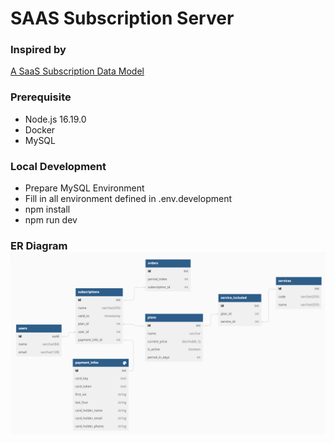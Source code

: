 # SAAS Subscription Server

### Inspired by

[A SaaS Subscription Data Model](https://vertabelo.com/blog/a-saas-subscription-data-model/)

### Prerequisite

- Node.js 16.19.0
- Docker
- MySQL

### Local Development

- Prepare MySQL Environment
- Fill in all environment defined in .env.development
- npm install
- npm run dev

### ER Diagram ![ER-Diagram](./doc/ER-Diagram.png)
